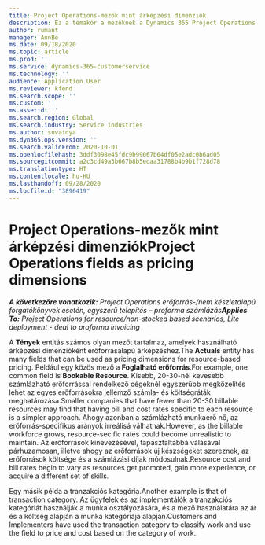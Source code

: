 ```yaml
---
title: Project Operations-mezők mint árképzési dimenziók
description: Ez a témakör a mezőknek a Dynamics 365 Project Operations árképzési dimenzióiként való használatáról nyújt információkat.
author: rumant
manager: AnnBe
ms.date: 09/18/2020
ms.topic: article
ms.prod: ''
ms.service: dynamics-365-customerservice
ms.technology: ''
audience: Application User
ms.reviewer: kfend
ms.search.scope: ''
ms.custom: ''
ms.assetid: ''
ms.search.region: Global
ms.search.industry: Service industries
ms.author: suvaidya
ms.dyn365.ops.version: ''
ms.search.validFrom: 2020-10-01
ms.openlocfilehash: 3ddf3098e45fdc9b99067b64df05e2adc0b6ad05
ms.sourcegitcommit: a2c3cd49a3b667b8b5edaa31788b4b9b1f728d78
ms.translationtype: HT
ms.contentlocale: hu-HU
ms.lasthandoff: 09/28/2020
ms.locfileid: "3896419"
---
```

# <a name="project-operations-fields-as-pricing-dimensions"></a><span data-ttu-id="91922-103">Project Operations-mezők mint árképzési dimenziók</span><span class="sxs-lookup"><span data-stu-id="91922-103">Project Operations fields as pricing dimensions</span></span>

<span data-ttu-id="91922-104">_**A következőre vonatkozik:** Project Operations erőforrás-/nem készletalapú forgatókönyvek esetén, egyszerű telepítés – proforma számlázás_</span><span class="sxs-lookup"><span data-stu-id="91922-104">_**Applies To:** Project Operations for resource/non-stocked based scenarios, Lite deployment - deal to proforma invoicing_</span></span>

<span data-ttu-id="91922-105">A **Tények** entitás számos olyan mezőt tartalmaz, amelyek használható árképzési dimenzióként erőforrásalapú árképzéshez.</span><span class="sxs-lookup"><span data-stu-id="91922-105">The **Actuals** entity has many fields that can be used as pricing dimensions for resource-based pricing.</span></span> <span data-ttu-id="91922-106">Például egy közös mező a **Foglalható erőforrás**.</span><span class="sxs-lookup"><span data-stu-id="91922-106">For example, one common field is **Bookable Resource**.</span></span> <span data-ttu-id="91922-107">Kisebb, 20-30-nél kevesebb számlázható erőforrással rendelkező cégeknél egyszerűbb megközelítés lehet az egyes erőforrásokra jellemző számla- és költségráták meghatározása.</span><span class="sxs-lookup"><span data-stu-id="91922-107">Smaller companies that have fewer than 20-30 billable resources may find that having bill and cost rates specific to each resource is a simpler approach.</span></span> <span data-ttu-id="91922-108">Ahogy azonban a számlázható munkaerő nő, az erőforrás-specifikus arányok irreálisá válhatnak.</span><span class="sxs-lookup"><span data-stu-id="91922-108">However, as the billable workforce grows, resource-secific rates could become unrealistic to maintain.</span></span> <span data-ttu-id="91922-109">Az erőforrások kinevezésével, tapasztaltabbá válásával párhuzamosan, illetve ahogy az erőforrások új készségeket szereznek, az erőforrások költsége és a számlázási díjak módosulnak.</span><span class="sxs-lookup"><span data-stu-id="91922-109">Resource cost and bill rates begin to vary as resources get promoted, gain more experience, or acquire a different set of skills.</span></span> 

<span data-ttu-id="91922-110">Egy másik példa a tranzakciós kategória.</span><span class="sxs-lookup"><span data-stu-id="91922-110">Another example is that of transaction category.</span></span> <span data-ttu-id="91922-111">Az ügyfelek és az implementálók a tranzakciós kategóriát használják a munka osztályozására, és a mező használatára az ár és a költség alapján a munka kategóriája alapján.</span><span class="sxs-lookup"><span data-stu-id="91922-111">Customers and Implementers have used the transaction category to classify work and use the field to price and cost based on the category of work.</span></span>
